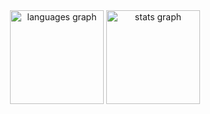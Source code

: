 <div align="center">
  <img src="https://github-readme-stats.vercel.app/api/top-langs?username=noxtgm&locale=en&hide_title=false&layout=compact&card_width=320&langs_count=6&theme=dracula&hide_border=false" height="150" alt="languages graph"  />
  <img src="https://github-readme-stats.vercel.app/api?username=noxtgm&hide_title=true&hide_rank=false&show_icons=true&include_all_commits=true&count_private=true&disable_animations=false&theme=dracula&locale=en&hide_border=false" height="150" alt="stats graph"  />
</div>
